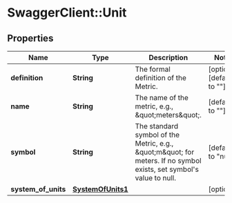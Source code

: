 # SwaggerClient::Unit

## Properties
Name | Type | Description | Notes
------------ | ------------- | ------------- | -------------
**definition** | **String** | The formal definition of the Metric. | [optional] [default to &quot;&quot;]
**name** | **String** | The name of the metric, e.g., \&quot;meters\&quot;. | [default to &quot;&quot;]
**symbol** | **String** | The standard symbol of the Metric, e.g., \&quot;m\&quot; for meters. If no symbol exists, set symbol&#39;s value to null. | [default to &quot;null&quot;]
**system_of_units** | [**SystemOfUnits1**](SystemOfUnits1.md) |  | [optional] 


